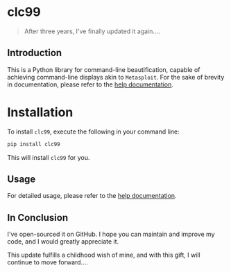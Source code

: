 # clc99

> After three years, I've finally updated it again....

## Introduction

This is a Python library for command-line beautification, capable of achieving command-line displays akin to `Metasploit`. For the sake of brevity in documentation, please refer to the [help documentation](https://github.com/windows99-hue/clc99/blob/master/help.md).

# Installation

To install `clc99`, execute the following in your command line:

```bash
pip install clc99
```

This will install `clc99` for you.

## Usage

For detailed usage, please refer to the [help documentation](https://github.com/windows99-hue/clc99/wiki).

## In Conclusion

I've open-sourced it on GitHub. I hope you can maintain and improve my code, and I would greatly appreciate it.

This update fulfills a childhood wish of mine, and with this gift, I will continue to move forward....
